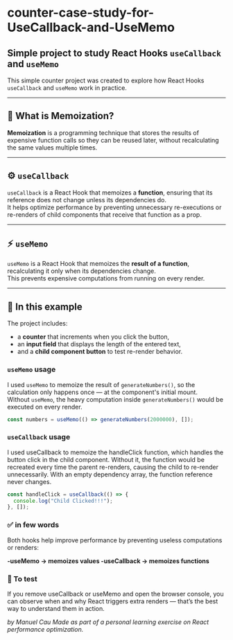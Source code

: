 # counter-case-study-for-UseCallback-and-UseMemo

## Simple project to study React Hooks `useCallback` and `useMemo`

This simple counter project was created to explore how React Hooks `useCallback` and `useMemo` work in practice.

---

## 🧠 What is Memoization?

**Memoization** is a programming technique that stores the results of expensive function calls so they can be reused later, without recalculating the same values multiple times.

---

## ⚙️ `useCallback`

`useCallback` is a React Hook that memoizes a **function**, ensuring that its reference does not change unless its dependencies do.  
It helps optimize performance by preventing unnecessary re-executions or re-renders of child components that receive that function as a prop.

---

## ⚡ `useMemo`

`useMemo` is a React Hook that memoizes the **result of a function**, recalculating it only when its dependencies change.  
This prevents expensive computations from running on every render.

---

## 🧩 In this example

The project includes:

- a **counter** that increments when you click the button,
- an **input field** that displays the length of the entered text,
- and a **child component button** to test re-render behavior.

### `useMemo` usage

I used `useMemo` to memoize the result of `generateNumbers()`, so the calculation only happens once — at the component's initial mount.  
Without `useMemo`, the heavy computation inside `generateNumbers()` would be executed on every render.

```ts
const numbers = useMemo(() => generateNumbers(2000000), []);
```

### `useCallback` usage

I used useCallback to memoize the handleClick function, which handles the button click in the child component.
Without it, the function would be recreated every time the parent re-renders, causing the child to re-render unnecessarily.
With an empty dependency array, the function reference never changes.

```ts
const handleClick = useCallback(() => {
  console.log("Child Clicked!!!");
}, []);
```

### ✅ in few words

Both hooks help improve performance by preventing useless computations or renders:

**-useMemo → memoizes values
-useCallback → memoizes functions**

### 💬 To test

If you remove useCallback or useMemo and open the browser console, you can observe when and why React triggers extra renders — that’s the best way to understand them in action.

_by Manuel Cau
Made as part of a personal learning exercise on React performance optimization._
